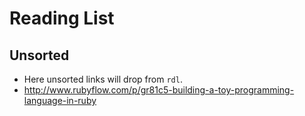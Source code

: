 # Reading List

## Unsorted

* Here unsorted links will drop from `rdl`.
* http://www.rubyflow.com/p/gr81c5-building-a-toy-programming-language-in-ruby
